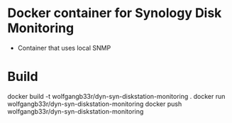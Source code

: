 # Docker container for Synology Disk Monitoring

- Container that uses local SNMP

# Build

docker build -t wolfgangb33r/dyn-syn-diskstation-monitoring .
docker run wolfgangb33r/dyn-syn-diskstation-monitoring
docker push wolfgangb33r/dyn-syn-diskstation-monitoring